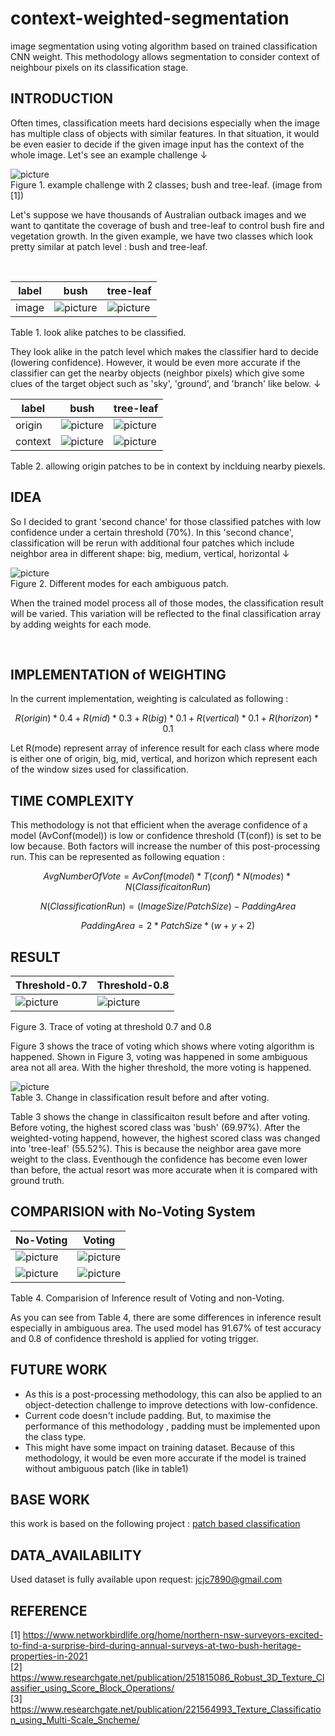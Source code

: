 # context-weighted-segmentation
<p aling='justfy'> image segmentation using voting algorithm based on trained classification CNN weight. This methodology allows segmentation to consider context of neighbour pixels on its classification stage. </p>

## INTRODUCTION
<p aling='justfy'> Often times, classification meets hard decisions especially when the image has multiple class of objects with similar features. In that situation, it would be even easier to decide if the given image input has the context of the whole image. Let's see an example challenge ↓ </p>

![picture](screenshots/outback2.png) </br>
Figure 1. example challenge with 2 classes; bush and tree-leaf. (image from [1]) </br>

<p aling='justfy'> Let's suppose we have thousands of Australian outback images and we want to qantitate the coverage of bush and tree-leaf to control bush fire and vegetation growth. In the given example, we have two classes which look pretty similar at patch level : bush and tree-leaf. </p>
</br>


|label  |bush   |tree-leaf      |
|-------|-------|---------------|
|image|![picture](screenshots/bush-patch.png)|![picture](screenshots/tree-leaf-patch.png)|

Table 1. look alike patches to be classified.

<p aling='justfy'> They look alike in the patch level which makes the classifier hard to decide (lowering confidence). However, it would be even more accurate if the classifier can get the nearby objects (neighbor pixels) which give some clues of the target object such as 'sky', 'ground', and 'branch' like below. ↓ </p>

|label  |bush   |tree-leaf      |
|-------|-------|---------------|
|origin |![picture](screenshots/bush-patch.png)|![picture](screenshots/tree-leaf-patch.png)|
|context|![picture](screenshots/bush-patch-context.png)|![picture](screenshots/tree-leaf-patch-context.png)|

Table 2. allowing origin patches to be in context by inclduing nearby piexels.

## IDEA
<p aling='justfy'> So I decided to grant 'second chance' for those classified patches with low confidence under a certain threshold (70%). In this 'second chance', classification will be rerun with additional four patches which include neighbor area in different shape: big, medium, vertical, horizontal ↓ </p>

![picture](screenshots/modes.png) </br>
Figure 2. Different modes for each ambiguous patch.

<p aling='justfy'> When the trained model process all of those modes, the classification result will be varied. This variation will be reflected to the final classification array by adding weights for each mode. </p>
</br>

## IMPLEMENTATION of WEIGHTING

In the current implementation, weighting is calculated as following : </br>

$$ R(origin) * 0.4 + R(mid) * 0.3 + R(big) * 0.1 + R(vertical) * 0.1 + R(horizon) * 0.1 $$

<p aling='justfy'> Let R(mode) represent array of inference result for each class where mode is either one of origin, big, mid, vertical, and horizon which represent each of the window sizes used for classification. </p>

## TIME COMPLEXITY
<p aling='justfy'> This methodology is not that efficient when the average confidence of a model (AvConf(model)) is low or confidence threshold (T(conf)) is set to be low because. Both factors will increase the number of this post-processing run. This can be represented as following equation : </p>

$$ Avg Number Of Vote = AvConf(model) * T(conf) * N(modes) * N(ClassificaitonRun) $$

$$ N(ClassificationRun) = (ImageSize / PatchSize) - PaddingArea $$ 

$$ PaddingArea =  2 * PatchSize * (w + y + 2) $$

## RESULT
|Threshold-0.7     |Threshold-0.8       |
|------------------|--------------------|
|![picture](screenshots/result-trace-07.png)|![picture](screenshots/result-trace-08.png)|

Figure 3. Trace of voting at threshold 0.7 and 0.8 </br>

<p aling='justfy'> Figure 3 shows the trace of voting which shows where voting algorithm is happened. Shown in Figure 3, voting was happened in some ambiguous area not all area. With the higher threshold, the more voting is happened. </p>

![picture](screenshots/result_change.png) </br>
Table 3. Change in classification result before and after voting. </br>

<p aling='justfy'> Table 3 shows the change in classificaiton result before and after voting. Before voting, the highest scored class was 'bush' (69.97%). After the weighted-voting happend, however, the highest scored class was changed into 'tree-leaf' (55.52%). This is because the neighbor area gave more weight to the class. Eventhough the confidence has become even lower than before, the actual resort was more accurate when it is compared with ground truth. </p>

## COMPARISION with No-Voting System

|No-Voting       |Voting         |
|----------------|---------------|
|![picture](screenshots/result-no-voting.png)|![picture](screenshots/result-voting.png)|
|![picture](screenshots/result2-no-voting.png)|![picture](screenshots/result2-voting.png)|

Table 4. Comparision of Inference result of Voting and non-Voting. </br>

<p aling='justfy'> As you can see from Table 4, there are some differences in inference result especially in ambiguous area. The used model has 91.67% of test accuracy and 0.8 of confidence threshold is applied for voting trigger.</p>



## FUTURE WORK
* As this is a post-processing methodology, this can also be applied to an object-detection challenge to improve detections with low-confidence. </br>
* Current code doesn't include padding. But, to maximise the performance of this methodology , padding must be implemented upon the class type. </br>
* This might have some impact on training dataset. Because of this methodology, it would be even more accurate if the model is trained without ambiguous patch (like in table1) </br>

## BASE WORK
this work is based on the following project : [patch based classification](https://github.com/boguss1225/classification-patch-base)

## DATA_AVAILABILITY
Used dataset is fully available upon request: jcjc7890@gmail.com

## REFERENCE
[1] https://www.networkbirdlife.org/home/northern-nsw-surveyors-excited-to-find-a-surprise-bird-during-annual-surveys-at-two-bush-heritage-properties-in-2021 </br>
[2] https://www.researchgate.net/publication/251815086_Robust_3D_Texture_Classifier_using_Score_Block_Operations/ </br>
[3] https://www.researchgate.net/publication/221564993_Texture_Classification_using_Multi-Scale_Sncheme/ </br>

